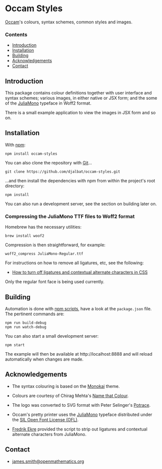 # Occam Styles

[Occam](https://github.com/djalbat/occam)'s colours, syntax schemes, common styles and images.

### Contents

- [Introduction](#introduction)
- [Installation](#installation)
- [Building](#building)
- [Acknowledgements](#acknowledgements)
- [Contact](#contact)

## Introduction

This package contains colour definitions together with user interface and syntax schemes; various images, in either native or JSX form; and the some of the [JuliaMono](https://juliamono.netlify.app/) typeface in Woff2 format.

There is a small example application to view the images in JSX form and so on.

## Installation

With [npm](https://www.npmjs.com/):

    npm install occam-styles

You can also clone the repository with [Git](https://git-scm.com/)...

    git clone https://github.com/djalbat/occam-styles.git

...and then install the dependencies with npm from within the project's root directory:

    npm install

You can also run a development server, see the section on building later on.

### Compressing the JuliaMono TTF files to Woff2 format

Homebrew has the necessary utilities:

```
brew install woof2
```

Compression is then straightforward, for example:

```
woff2_compress JuliaMono-Regular.ttf
```

For instructions on how to remove all ligatures, etc, see the following:

* [How to turn off ligatures and contextual alternate characters in CSS](https://github.com/cormullion/juliamono/issues/159#issuecomment-1453900328)

Only the regular font face is being used currently.

## Building

Automation is done with [npm scripts](https://docs.npmjs.com/misc/scripts), have a look at the `package.json` file. The pertinent commands are:

    npm run build-debug
    npm run watch-debug

You can also start a small development server:

    npm start

The example will then be available at http://localhost:8888 and will reload automatically when changes are made.

## Acknowledgements

* The syntax colouring is based on the [Monokai](http://www.monokai.nl/blog/wp-content/asdev/Monokai.tmTheme) theme.

* Colours are courtesy of Chirag Mehta's [Name that Colour](http://chir.ag/projects/name-that-color/).

* The logo was converted to SVG format with Peter Selinger's [Potrace](http://potrace.sourceforge.net/).

* Occam's pretty printer uses the [JuliaMono](https://juliamono.netlify.app/) typeface distributed under the [SIL Open Font License (OFL)](https://scripts.sil.org/cms/scripts/page.php?site_id=nrsi&id=ofl).

* [Fredrik Ekre](https://fredrikekre.se/) provided the script to strip out ligatures and contextual alternate characters from JuliaMono.

## Contact

* james.smith@openmathematics.org
